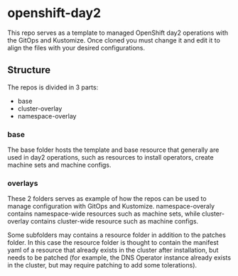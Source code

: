 # openshift-day2
This repo serves as a template to managed OpenShift day2 operations with the GitOps and Kustomize. Once cloned you must change it and edit it to align the files with your desired configurations.

## Structure
The repos is divided in 3 parts:
- base
- cluster-overlay
- namespace-overlay

### base
The base folder hosts the template and base resource that generally are used in day2 operations, such as resources to install operators, create machine sets and machine configs.

### overlays
These 2 folders serves as example of how the repos can be used to manage configuration with GitOps and Kustomize.
namespace-overaly contains namespace-wide resources such as machine sets, while cluster-overlay contains cluster-wide resource such as machine configs.

Some subfolders may contains a resource folder in addition to the patches folder. In this case the resource folder is thought to contain the manifest yaml of a resource that already exists in the cluster after installation, but needs to be patched (for example, the DNS Operator instance already exists in the cluster, but may require patching to add some tolerations).
